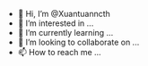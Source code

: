 - 👋 Hi, I’m @Xuantuanncth
- 👀 I’m interested in ...
- 🌱 I’m currently learning ...
- 💞️ I’m looking to collaborate on ...
- 📫 How to reach me ...

<!---
Xuantuanncth/Xuantuanncth is a ✨ special ✨ repository because its `README.md` (this file) appears on your GitHub profile.
You can click the Preview link to take a look at your changes.
--->
